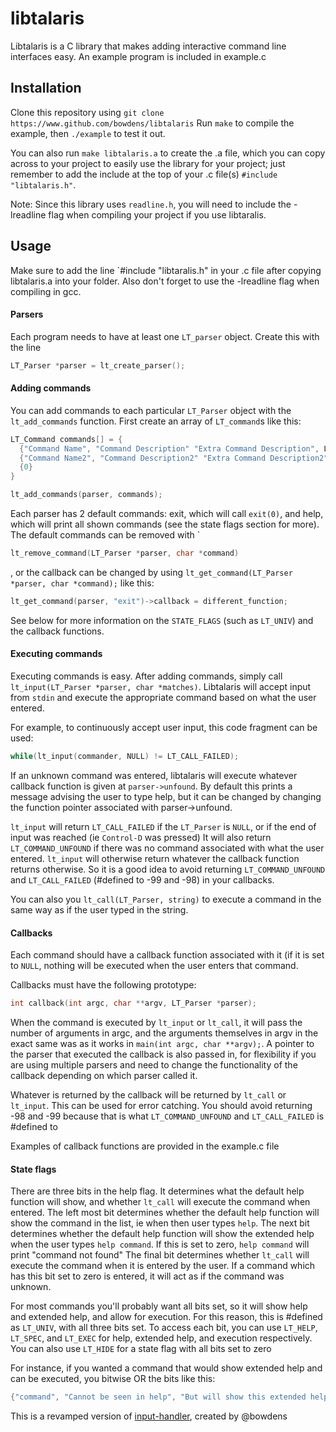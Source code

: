 # libtalaris

Libtalaris is a C library that makes adding interactive command line interfaces easy. An example program is included in example.c

## Installation

Clone this repository using `git clone https://www.github.com/bowdens/libtalaris`
Run `make` to compile the example, then `./example` to test it out.

You can also run `make libtalaris.a` to create the .a file, which you can copy across to your project to easily use the library for your project; just remember to add the include at the top of your .c file(s) `#include "libtalaris.h"`.

Note: Since this library uses `readline.h`, you will need to include the -lreadline flag when compiling your project if you use libtaralis.

## Usage

Make sure to add the line `#include "libtaralis.h" in your .c file after copying libtalaris.a into your folder. Also don't forget to use the -lreadline flag when compiling in gcc.

#### Parsers
Each program needs to have at least one `LT_parser` object. Create this with the line 
```c
LT_Parser *parser = lt_create_parser();
```

#### Adding commands
You can add commands to each particular `LT_Parser` object with the `lt_add_commands` function. First create an array of `LT_command`s like this:
```c
LT_Command commands[] = {
  {"Command Name", "Command Description" "Extra Command Description", LT_UNIV, callback_function, NULL},
  {"Command Name2", "Command Description2" "Extra Command Description2", LT_UNIV, callback_function2, NULL},
  {0}
}

lt_add_commands(parser, commands);
```

Each parser has 2 default commands: exit, which will call `exit(0)`, and help, which will print all shown commands (see the state flags section for more).
The default commands can be removed with `
```c
lt_remove_command(LT_Parser *parser, char *command)
```
, or the callback can be changed by using `lt_get_command(LT_Parser *parser, char *command);` like this:
```c
lt_get_command(parser, "exit")->callback = different_function;
```

See below for more information on the `STATE_FLAGS` (such as `LT_UNIV`) and the callback functions.

#### Executing commands

Executing commands is easy. After adding commands, simply call `lt_input(LT_Parser *parser, char *matches)`. 
Libtalaris will accept input from `stdin` and execute the appropriate command based on what the user entered.

For example, to continuously accept user input, this code fragment can be used:
```c
while(lt_input(commander, NULL) != LT_CALL_FAILED);
```
If an unknown command was entered, libtalaris will execute whatever callback function is given at `parser->unfound`. By default this prints a message advising the user to type help, but it can be changed by changing the function pointer associated with parser->unfound.

`lt_input` will return `LT_CALL_FAILED` if the `LT_Parser` is `NULL`, or if the end of input was reached (ie `Control-D` was pressed)
It will also return `LT_COMMAND_UNFOUND` if there was no command associated with what the user entered.
`lt_input` will otherwise return whatever the callback function returns otherwise. So it is a good idea to avoid returning `LT_COMMAND_UNFOUND` and `LT_CALL_FAILED` (#defined to -99 and -98) in your callbacks.

You can also you `lt_call(LT_Parser, string)` to execute a command in the same way as if the user typed in the string.

#### Callbacks
Each command should have a callback function associated with it (if it is set to `NULL`, nothing will be executed when the user enters that command.

Callbacks must have the following prototype:
```c
int callback(int argc, char **argv, LT_Parser *parser);
```

When the command is executed by `lt_input` or `lt_call`, it will pass the number of arguments in argc, and the arguments themselves in argv in the exact same was as it works in `main(int argc, char **argv);`.
A pointer to the parser that executed the callback is also passed in, for flexibility if you are using multiple parsers and need to change the functionality of the callback depending on which parser called it.

Whatever is returned by the callback will be returned by `lt_call` or `lt_input`. This can be used for error catching. You should avoid returning -98 and -99 because that is what `LT_COMMAND_UNFOUND` and `LT_CALL_FAILED` is #defined to

Examples of callback functions are provided in the example.c file

#### State flags
There are three bits in the help flag. It determines what the default help function will show, and whether `lt_call` will execute the command when entered.
The left most bit determines whether the default help function will show the command in the list, ie when then user types `help`.
The next bit determines whether the default help function will show the extended help when the user types `help command`. If this is set to zero, `help command` will print "command not found"
The final bit determines whether `lt_call` will execute the command when it is entered by the user. If a command which has this bit set to zero is entered, it will act as if the command was unknown.

For most commands you'll probably want all bits set, so it will show help and extended help, and allow for execution. For this reason, this is #defined as `LT_UNIV`, with all three bits set.
To access each bit, you can use `LT_HELP`, `LT_SPEC`, and `LT_EXEC` for help, extended help, and execution respectively. You can also use `LT_HIDE` for a state flag with all bits set to zero

For instance, if you wanted a command that would show extended help and can be executed, you bitwise OR the bits like this:
```c
{"command", "Cannot be seen in help", "But will show this extended help if 'help command' is run", LT_SPEC | LT_EXEC, callback, NULL}
```



This is a revamped version of [input-handler](https://www.github.com/bowdens/input-handler), created by @bowdens
